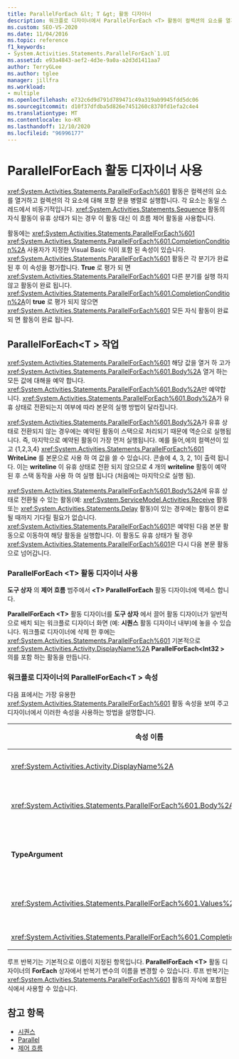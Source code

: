 ```yaml
---
title: ParallelForEach &lt; T &gt; 활동 디자이너
description: 워크플로 디자이너에서 ParallelForEach <T> 활동이 컬렉션의 요소를 열거 하 고 컬렉션의 각 요소에 대해 포함 문을 병렬로 실행 하는 방법에 대해 알아봅니다.
ms.custom: SEO-VS-2020
ms.date: 11/04/2016
ms.topic: reference
f1_keywords:
- System.Activities.Statements.ParallelForEach`1.UI
ms.assetid: e93a4843-aef2-4d3e-9a0a-a2d3d1411aa7
author: TerryGLee
ms.author: tglee
manager: jillfra
ms.workload:
- multiple
ms.openlocfilehash: e732c6d9d791d789471c49a319ab9945fdd5dc06
ms.sourcegitcommit: d10f37dfdba5d826e7451260c8370fd1efa2c4e4
ms.translationtype: MT
ms.contentlocale: ko-KR
ms.lasthandoff: 12/10/2020
ms.locfileid: "96996177"
---
```

# <a name="parallelforeach-activity-designer"></a>ParallelForEach 활동 디자이너 사용

<xref:System.Activities.Statements.ParallelForEach%601> 활동은 컬렉션의 요소를 열거하고 컬렉션의 각 요소에 대해 포함 문을 병렬로 실행합니다. 각 요소는 동일 스레드에서 비동기적입니다. <xref:System.Activities.Statements.Sequence> 활동의 자식 활동이 유휴 상태가 되는 경우 이 활동 대신 이 흐름 제어 활동을 사용합니다.

활동에는 <xref:System.Activities.Statements.ParallelForEach%601> <xref:System.Activities.Statements.ParallelForEach%601.CompletionCondition%2A> 사용자가 지정한 Visual Basic 식이 포함 된 속성이 있습니다. <xref:System.Activities.Statements.ParallelForEach%601> 활동은 각 분기가 완료된 후 이 속성을 평가합니다. **True** 로 평가 되 면 <xref:System.Activities.Statements.ParallelForEach%601> 다른 분기를 실행 하지 않고 활동이 완료 됩니다. <xref:System.Activities.Statements.ParallelForEach%601.CompletionCondition%2A>이 **true** 로 평가 되지 않으면 <xref:System.Activities.Statements.ParallelForEach%601> 모든 자식 활동이 완료 되 면 활동이 완료 됩니다.

## <a name="the-parallelforeacht-activity"></a>ParallelForEach<T \> 작업

<xref:System.Activities.Statements.ParallelForEach%601> 해당 값을 열거 하 고가 <xref:System.Activities.Statements.ParallelForEach%601.Body%2A> 열거 하는 모든 값에 대해을 예약 합니다. <xref:System.Activities.Statements.ParallelForEach%601.Body%2A>만 예약합니다. <xref:System.Activities.Statements.ParallelForEach%601.Body%2A>가 유휴 상태로 전환되는지 여부에 따라 본문의 실행 방법이 달라집니다.

<xref:System.Activities.Statements.ParallelForEach%601.Body%2A>가 유휴 상태로 전환되지 않는 경우에는 예약된 활동이 스택으로 처리되기 때문에 역순으로 실행됩니다. 즉, 마지막으로 예약된 활동이 가장 먼저 실행됩니다. 예를 들어,에의 컬렉션이 있고 {1,2,3,4} <xref:System.Activities.Statements.ParallelForEach%601> **WriteLine** 를 본문으로 사용 하 여 값을 쓸 수 있습니다. 콘솔에 4, 3, 2, 1이 출력 됩니다. 이는 **writeline** 이 유휴 상태로 전환 되지 않으므로 4 개의 **writeline** 활동이 예약 된 후 스택 동작을 사용 하 여 실행 됩니다 (처음에는 마지막으로 실행 됨).

<xref:System.Activities.Statements.ParallelForEach%601.Body%2A>에 유휴 상태로 전환될 수 있는 활동(예: <xref:System.ServiceModel.Activities.Receive> 활동 또는 <xref:System.Activities.Statements.Delay> 활동)이 있는 경우에는 활동이 완료될 때까지 기다릴 필요가 없습니다. <xref:System.Activities.Statements.ParallelForEach%601>은 예약된 다음 본문 활동으로 이동하여 해당 활동을 실행합니다. 이 활동도 유휴 상태가 될 경우 <xref:System.Activities.Statements.ParallelForEach%601>은 다시 다음 본문 활동으로 넘어갑니다.

### <a name="using-the-parallelforeacht-activity-designer"></a>ParallelForEach \<T> 활동 디자이너 사용

**도구 상자** 의 **제어 흐름** 범주에서 **\<T> ParallelForEach** 활동 디자이너에 액세스 합니다.

**ParallelForEach \<T>** 활동 디자이너를 **도구 상자** 에서 끌어 활동 디자이너가 일반적으로 배치 되는 워크플로 디자이너 화면 (예: **시퀀스** 활동 디자이너 내부)에 놓을 수 있습니다. 워크플로 디자이너에 삭제 한 후에는 <xref:System.Activities.Statements.ParallelForEach%601> 기본적으로 <xref:System.Activities.Activity.DisplayName%2A> **ParallelForEach<Int32 \>** 의를 포함 하는 활동을 만듭니다.

### <a name="parallelforeacht-properties-in-the-workflow-designer"></a>워크플로 디자이너의 ParallelForEach<T \> 속성

다음 표에서는 가장 유용한 <xref:System.Activities.Statements.ParallelForEach%601> 활동 속성을 보여 주고 디자이너에서 이러한 속성을 사용하는 방법을 설명합니다.

|속성 이름|필수|사용량|
|-|--------------|-|
|<xref:System.Activities.Activity.DisplayName%2A>|거짓|머리글에 활동 디자이너의 표시 이름을 지정합니다. 기본값은 **ParallelForEach \<Int32>** 입니다. 값은 선택적으로 **속성** 표에서 편집 하거나 activity designer 헤더에서 직접 편집할 수 있습니다.|
|<xref:System.Activities.Statements.ParallelForEach%601.Body%2A>|거짓|컬렉션의 각 항목에 대해 실행할 활동입니다. 활동을 추가 하려면 <xref:System.Activities.Statements.ParallelForEach%601.Body%2A> 도구 상자의 활동을 "여기에 작업 놓기" 힌트 텍스트가 **있는 \<T> ParallelForEach** 활동 디자이너의 **본문** 상자로 끌어 놓습니다.|
|**TypeArgument**|참|<xref:System.Activities.Statements.ParallelForEach%601.Values%2A>제네릭 매개 변수 *T* 로 지정 된 컬렉션에 있는 항목의 형식입니다. 기본적으로 **Typeargument** 는 **Int32** 로 설정 됩니다. **ParallelForEach<t \>** 활동 디자이너에서 형식 T를 변경 하려면 속성 표에서 **typeargument** 콤보 상자의 값을 변경 합니다.|
|<xref:System.Activities.Statements.ParallelForEach%601.Values%2A>|참|반복할 항목의 컬렉션입니다. 을 설정 하려면 <xref:System.Activities.Statements.ParallelForEach%601.Values%2A> **ForEach<\> T** 활동 디자이너의 **값** 상자에 "VB 식 입력" 또는 **속성** 창의 **값** 상자에 Visual Basic 식을 입력 합니다.|
|<xref:System.Activities.Statements.ParallelForEach%601.CompletionCondition%2A>||각 반복이 완료된 후 평가됩니다. true이면 예약된 보류 중인 반복이 취소됩니다. 이 속성을 설정 하지 않으면 모든 예약 된 문이 완료 될 때까지 실행 됩니다.|

루프 반복기는 기본적으로 이름이 지정된 항목입니다. **ParallelForEach \<T>** 활동 디자이너의 **ForEach** 상자에서 반복기 변수의 이름을 변경할 수 있습니다. 루프 반복기는 <xref:System.Activities.Statements.ParallelForEach%601> 활동의 자식에 포함된 식에서 사용할 수 있습니다.

## <a name="see-also"></a>참고 항목

- [시퀀스](../workflow-designer/sequence-activity-designer.md)
- [Parallel](../workflow-designer/parallel-activity-designer.md)
- [제어 흐름](../workflow-designer/control-flow-activity-designers.md)